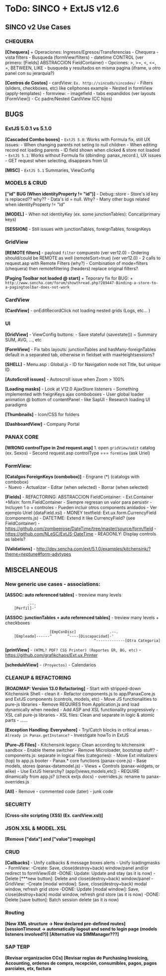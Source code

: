 # ToDo: SINCO + ExtJS v12.6

## SINCO v2 Use Cases

### CHEQUERA

**[Chequera]**
	+ Operaciones: Ingresos/Egresos/Transferencias
	- Chequera
		- vista filters
			- Busqueda (formView/filters)
				- datetime CONTROL (ver primero: [Fields] ABSTRACCION FieldContainer)
				- Opciones: >, >=, <, <=, =, BETWEEN, LIKE
			- busqueda y resultados en misma pagina (iframe, u otro panel con su jerarquia?)

**[Centros de Costos]**
	- cardView: `Ex. http://sincodb/sincodev/`
		- Filters (sliders, checkboxes, etc) like cellphones example
		- Nested in formView (apply-templates)
	- formview:
		- imagefield
		- tabs expandidos (ver layouts [FormView])
		- Cc padre/Nested CardView (CC hijos)

## BUGS

### ExtJS 5.0.1 vs 5.1.0

**[Cascaded Combo boxes]**
	- `ExtJS 5.0`: Works with Formula fix, still UX issues:
    	- When changing parents not seting to null children
    	- When editing record not loading parents
    	- ID field shown when clicked & store not loaded
    - `ExtJS 5.1`: Works without Formula fix (dbinding: panax_record.), UX issues
    	- GET request when selecting, disappears from UI

**[MISC]**
	- `ExtJS 5.1` Summaries, ViewConfig

### MODELS & CRUD

**["id" BUG (When identityProperty != "id")]**
	- Debug::store
		- Store's id key is replaced?? why??
		- Data's id = null. Why?
	- Many other bugs related when identityProperty != "Id"

**[MODEL]**
	- When not identityKey (ex. some junctionTables): Concat(primary keys)

**[SESSION]**
	- Still issues with junctionTables, foreignTables, foreignKeys

### GridView

**[REMOTE filters]**
	- payload `filter` compuesto (ver ver12.0)
	- Ordering should/could be REMOTE as well (remoteSort=true) (ver ver12.0)
	- 2 calls to request.asp with Remote Filters (why?)
	- Combination of mode=filters (chequera) then remotefiltering (headers) replace original filters?

**[Paging Toolbar not loaded @ start]**
	+ Teporary fix for BUG: 
		+ `http://www.sencha.com/forum/showthread.php?289447-Binding-a-store-to-a-pagingtoolbar-does-not-work`

### CardView

**[CardView]**
	- onEditRecordClick not loading nested grids (Logs, etc... )

### UI

**[GridView]**
	- ViewConfig buttons:
		- Save stateful (savestate())
		~ Summary SUM, AVG, ..., etc

**[FormView]**
	- Fix tabs layouts: junctionTables and hasMany-foreignTables default in a separated tab, otherwise in fieldset with maxHeightsessions?

**[SHELL]**
	- Menu.asp : Global.js - ID for Navigation node not Title, but unique ID

**[AutoScroll issues]**
	- Autoscroll issue when Zoom > 100%

**[Loading masks]**
	- Look at V12.0 AjaxStore listeners
	- Something implemented with freignKeys ajax comboboxes
	- User global loader animation @ bottom of contentPanel
		- like SapUI
		- Research loading UI paradigms

**[Thumbnails]**
	- Icon/CSS for folders

**[DashboardView]**
	- Company Portal

### PANAX CORE

**[WRONG controlType in 2nd request.asp]**
	1. open `gridView/edit` catalog (ex. Sexos)
	- Second request.asp controlType === `formView` (ask Uriel)

### FormView:

**[Catalgos ForeignKeys (combobox)]**
	- Engrane (*) (catalogs with combobox)	
		- Nuevo
		- Actualizar
		- Editar (when selected)
		- Borrar (when selected)

**[Fields]**
	- REFACTORING: ABSTRACCION FieldContainer:
		- Ext.Container +Mixin: form.FieldContainer
		- Siempre regresan un valor para persistir
		- Incluyen 1 o + controles
		- Pueden incluir otros components anidados
		- Ver ejemplo Uriel (dataField.xsl)
	- MONEY textfield: Ext.ux.form.CurrencyField (components.js)
	- DATETIME: Extend it like CurrencyField? (see FieldContainer)
		- https://github.com/zombeerose/DateTime/tree/master/source/form/field
		- https://github.com/NLeSC/ExtJS-DateTime
	- READONLY: Display controls as labels?

**[Validations]**
	- http://dev.sencha.com/ext/5.1.0/examples/kitchensink/?theme=neptune#form-advtypes

## MISCELANEOUS

### New generic use cases - associations:

**[ASSOC: auto referenced tables]**
	- treeview many levels

			  .--.
		[Perfil]-'

**[ASSOC: junctionTables + auto referenced tables]**
	- treview many levels + checkboxes

		          		[EmpConDisc]               .--.
		[Empleado]------^       ^----[Discapacidad]-' 
		                                    ^-------------[Otra Categoria]

**[printView]**
	- `(HTML? PDF? CSS Printer) (Reportes ER, BG, etc)`
	- https://github.com/grafikchaos/Ext.ux.Printer

**[scheduleView]**
	- `(Proyectos)`
	- Calendarios

### CLEANUP & REFACTORING

**[ROADMAP: Version 13.0 Refactoring]**
	- Start with stripped-down Kitchensink Shell
		- clean it
	- Refactor components.js to app/PanaxCore.js and ExtJS components (controls, models, etc)
		- Move JS functionalities to pure-js libraries
		- Remove REQUIRES from Application.js and load dynamically when needed 
	- Add ASP and XSL functionality progressively
		- XSL call pure-js libraries
		- XSL files: Clean and separate in logic & atomic parts
	- ......

**[Exception Handling: Everywhere]**
	- Try/Catch blocks in critical areas
		- `Already in Panax.getInstance?`
	- Investigate howTo in ExtJS

**[Pure-JS Files]**
	- Kitchensink legacy: Clean according to kitchensink sandbox
	- Enable theme switcher
		- Remove Microloader, bootstrap stuff?
	- components.js: separate in logical files (categories):
		- Move Ext initializers (top) to app.js booter
		- Panax.* core functions (panax-core.js)
		- Base models, stores (panax-datamodel.js)
		- Views + Controls (panax-widgets, or alike)
	- Use ExtJS hierarchy? (app/[views,models,etc])
		- REQUIRE dinamically from app.js? (check extjs docs)
	- overrides.js: rename to panax-overrides.js

**[All]**
	- Remove
		- commented code (later)
		- junk code

### SECURITY

**[Cross-site scripting (XSS) (Ex. cardView.xsl)]**

### JSON.XSL & MODEL.XSL

**[Remove ["data"] and ["value"] mappings]**

### CRUD

**[Callbacks]**
	- Unify callbacks & message boxes alerts
	- Unify loadingmasks 
	- FormView:
		-Create: Save, close(destroy+back) window/panel and/or redirect to formView/Edit
		-DONE: Update: Update and stay (as it is now)
		-Delete [***new button]: Delete and close(destroy+back) window/panel
	- GridView:
		-Create [modal window]: Save, close(destroy+back) modal window, refresh grid store
		-DONE: Update [modal window]: Save, close(destroy+back) modal window, refresh grid store (as it is now)
		-DONE: Delete [save button]: Batch session delete  (as it is now)

### Routing

**[New XML structure -> New declared pre-defined routes]**
**[sessionTimeout -> automatically logout and send to login page (models listeners involved?)]**
**[Alternative via SIMManager???]**

### SAP TERP 

**[Revisar organizacion CCs]**
**[Revisar reglas de Purchasing Invoicing, Accounting, ordenes de compra, recepción, consumibles, pagos, pagos parciales, etx, factura**